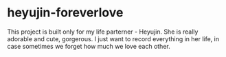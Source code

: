 # heyujin-foreverlove

This project is built only for my life parterner - Heyujin. She is really adorable and cute, gorgerous. I just want to record everything in her life, in case
sometimes we forget how much we love each other. 
